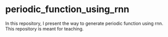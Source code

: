 # periodic_function_using_rnn
In this repository, I present the way to generate periodic function using rnn. This repository is meant for teaching. 
